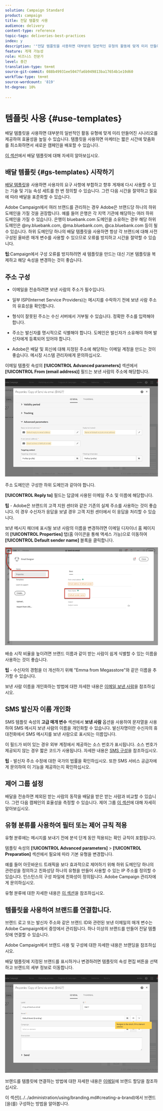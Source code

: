 ```yaml
---
solution: Campaign Standard
product: campaign
title: 전달 템플릿 사용
audience: delivery
content-type: reference
topic-tags: deliveries-best-practices
index: y
description: '"전달 템플릿을 사용하면 대부분의 일반적인 유형의 활동에 맞게 미리 만들어진 시나리오를 제공하여 효율성을 높일 수 있습니다."'
feature: 게재 가능성
role: 비즈니스 전문가
level: 중간
translation-type: tm+mt
source-git-commit: 088b49931ee5047fa6b949813ba17654b1e10d60
workflow-type: tm+mt
source-wordcount: '819'
ht-degree: 10%

---
```



# 템플릿 사용 {#use-templates}

배달 템플릿을 사용하면 대부분의 일반적인 활동 유형에 맞게 미리 만들어진 시나리오를 제공하여 효율성을 높일 수 있습니다. 템플릿을 사용하면 마케터는 짧은 시간에 맞춤화를 최소화하면서 새로운 캠페인을 배포할 수 있습니다.

[이 섹션](../../start/using/marketing-activity-templates.md)에서 배달 템플릿에 대해 자세히 알아보십시오.

## 배달 템플릿 {#gs-templates} 시작하기

[배달 템플릿](../../start/using/marketing-activity-templates.md#creating-a-new-template)을 사용하면 사용자의 요구 사항에 부합하고 향후 게재에 다시 사용할 수 있는 기술 및 기능 속성 세트를 한 번 정의할 수 있습니다. 그런 다음 시간을 절약하고 필요에 따라 배달을 표준화할 수 있습니다.

Adobe Campaign에서 여러 브랜드를 관리하는 경우 Adobe은 브랜드당 하나의 하위 도메인을 가질 것을 권장합니다. 예를 들어 은행은 각 지역 기관에 해당하는 여러 하위 도메인을 가질 수 있습니다. 은행이 bluebank.com 도메인을 소유하는 경우 해당 하위 도메인은 @ny.bluebank.com, @ma.bluebank.com, @ca.bluebank.com 등이 될 수 있습니다. 하위 도메인당 하나의 배달 템플릿을 사용하면 항상 각 브랜드에 대해 사전 구성된 올바른 매개 변수를 사용할 수 있으므로 오류를 방지하고 시간을 절약할 수 있습니다.

**팁**:Campaign에서 구성 오류를 방지하려면 새 템플릿을 만드는 대신 기본 템플릿을 복제하고 해당 속성을 변경하는 것이 좋습니다.

## 주소 구성

* 이메일을 전송하려면 보낸 사람의 주소가 필수입니다.

* 일부 ISP(Internet Service Providers)는 메시지를 수락하기 전에 보낸 사람 주소의 유효성을 확인합니다.

* 형식이 잘못된 주소는 수신 서버에서 거부될 수 있습니다. 정확한 주소를 입력해야 합니다.

* 주소는 발신자를 명시적으로 식별해야 합니다. 도메인은 발신자가 소유해야 하며 발신자에게 등록되어 있어야 합니다.

* Adobe은 배달 및 회신에 대해 지정된 주소에 해당하는 이메일 계정을 만드는 것이 좋습니다. 메시징 시스템 관리자에게 문의하십시오.

이메일 템플릿 속성의 **[!UICONTROL Advanced parameters]** 섹션에서 **[!UICONTROL From (email address)]** 필드는 보낸 사람의 주소에 해당합니다.

![](assets/template-parameters.png)

주소 도메인은 구성한 하위 도메인과 같아야 합니다.

**[!UICONTROL Reply to]** 필드는 답글에 사용된 이메일 주소 및 이름에 해당합니다.

**팁**  - Adobe은 브랜드의 고객 지원 센터와 같은 기존의 실제 주소를 사용하는 것이 좋습니다. 이 경우 수신자가 응답을 보낼 경우 고객 지원 센터에서 이 응답을 처리할 수 있습니다.

보낸 메시지 헤더에 표시될 보낸 사람의 이름을 변경하려면 이메일 디자이너 홈 페이지의 **[!UICONTROL Properties]** 탭(홈 아이콘을 통해 액세스 가능)으로 이동하여 **[!UICONTROL Default sender name]** 블록을 클릭합니다.

![](assets/template-content.png)

배송 시작 비율을 높이려면 브랜드 이름과 같이 받는 사람이 쉽게 식별할 수 있는 이름을 사용하는 것이 좋습니다.

**팁**  - 수신자의 경험을 더 개선하기 위해 &quot;Emma from Megasstore&quot;와 같은 이름을 추가할 수 있습니다.

보낸 사람 이름을 개인화하는 방법에 대한 자세한 내용은 [이메일 보낸 사람](../../designing/using/subject-line.md#email-sender)을 참조하십시오.

## SMS 발신자 이름 개인화

SMS 템플릿 속성의 **고급 매개 변수** 섹션에서 **보낸 사람** 옵션을 사용하여 문자열을 사용하여 SMS 메시지 보낸 사람의 이름을 개인화할 수 있습니다. 발신자명이란 수신자의 휴대전화에서 SMS 메시지를 보낸 사람으로 표시되는 이름입니다.

이 필드가 비어 있는 경우 외부 계정에서 제공하는 소스 번호가 표시됩니다. 소스 번호가 제공되지 않는 경우 짧은 코드가 사용됩니다. 자세한 내용은 [SMS 구성](../../administration/using/configuring-sms-channel.md)을 참조하십시오.

**팁** - 발신자 주소 수정에 대한 국가의 법률을 확인하십시오. 또한 SMS 서비스 공급자에게 문의하여 이 기능을 제공하는지 확인하십시오.

## 제어 그룹 설정

배달을 전송하면 제외된 받는 사람의 동작을 배달을 받은 받는 사람과 비교할 수 있습니다. 그런 다음 캠페인의 효율성을 측정할 수 있습니다. 제어 그룹 [이 섹션](../../sending/using/control-group.md)에 대해 자세히 알아보십시오.

## 유형 분류를 사용하여 필터 또는 제어 규칙 적용

유형 분류에는 메시지를 보내기 전에 분석 단계 동안 적용되는 확인 규칙이 포함됩니다.

템플릿 속성의 **[!UICONTROL Advanced parameters]** > **[!UICONTROL Preparation]** 섹션에서 필요에 따라 기본 유형을 변경합니다.

예를 들어 아웃바운드 트래픽을 보다 효과적으로 제어하기 위해 하위 도메인당 하나의 관련성을 정의하고 친화성당 하나의 유형을 만들어 사용할 수 있는 IP 주소를 정의할 수 있습니다. 인스턴스의 구성 파일에 친화성이 정의됩니다. Adobe Campaign 관리자에게 문의하십시오.

유형 분류에 대한 자세한 내용은 [이 섹션](../../sending/using/managing-typologies.md)을 참조하십시오.

## 템플릿을 사용하여 브랜드를 연결합니다.

브랜드 로고 또는 발신자 주소와 같은 브랜드 ID와 관련된 보낸 이메일의 매개 변수는 Adobe Campaign에서 중앙에서 관리됩니다. 하나 이상의 브랜드를 만들어 전달 템플릿에 연결할 수 있습니다.

Adobe Campaign에서 브랜드 사용 및 구성에 대한 자세한 내용은 브랜딩을 참조하십시오.

배달 템플릿에 지정된 브랜드를 표시하거나 변경하려면 템플릿의 속성 편집 버튼을 선택하고 브랜드의 세부 정보로 이동합니다.

![](assets/template-brand.png)

브랜드를 템플릿에 연결하는 방법에 대한 자세한 내용은 [이메일](../../administration/using/branding.md#assigning-a-brand-to-an-email)에 브랜드 할당을 참조하십시오.

이 섹션](../../administration/using/branding.md#creating-a-brand)에서 브랜드 [을(를) 구성하는 방법을 알아봅니다.

